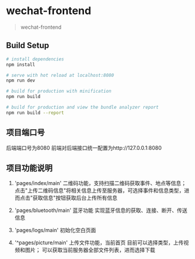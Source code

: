 # wechat-frontend

> wechat-frontend

## Build Setup

``` bash
# install dependencies
npm install

# serve with hot reload at localhost:8080
npm run dev

# build for production with minification
npm run build

# build for production and view the bundle analyzer report
npm run build --report
```
## 项目端口号
后端端口号为8080
前端对后端接口统一配置为http://127.0.0.1:8080


## 项目功能说明
1. 'pages/index/main' 二维码功能，支持扫描二维码获取事件、地点等信息；
点击"上传二维码信息"将相关信息上传至服务器，可选择事件和信息类型，进而点击"获取信息"按钮获取后台上传所有信息

2. 'pages/bluetooth/main' 蓝牙功能
实现蓝牙信息的获取、连接、断开、传送信息

3. 'pages/logs/main' 初始化空白页面

4. '^pages/picture/main' 上传文件功能，当前首页
目前可以选择类型，上传视频和图片；
可以获取当前服务器全部文件列表，进而选择下载



